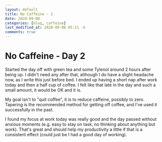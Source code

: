 ```yaml
---
layout: default
title: No Caffeine - 2
date: 2020-09-08
categories: [blog, caffeine]
last_modified_at: 2020-09-08 05:11 -6
comments: true
---
```


# No Caffeine - Day 2

Started the day off with green tea and some Tylenol around 2 hours after being up. I didn't need any after that, although I do have a slight headache now, as I write this just before bed. I ended up having a short nap after work today and then a half cup of coffee. I felt like that late in the day and such a small amount, it would be OK and it is.

My goal isn't to "quit coffee", it is to reduce caffeine, possibly to zero. Tapering is the recommended method for getting off coffee, and I've used it successfully in the past.

I found my focus at work today was really good and the day passed without anxious moments (e.g. easy to stay on task, no thinking about anything but work). That's great and should help my productivity a little if that is a consistent effect (could just be I had a good day of working).

